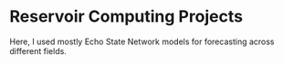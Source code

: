 # Reservoir Computing Projects

Here, I used mostly Echo State Network models for forecasting across different fields.
